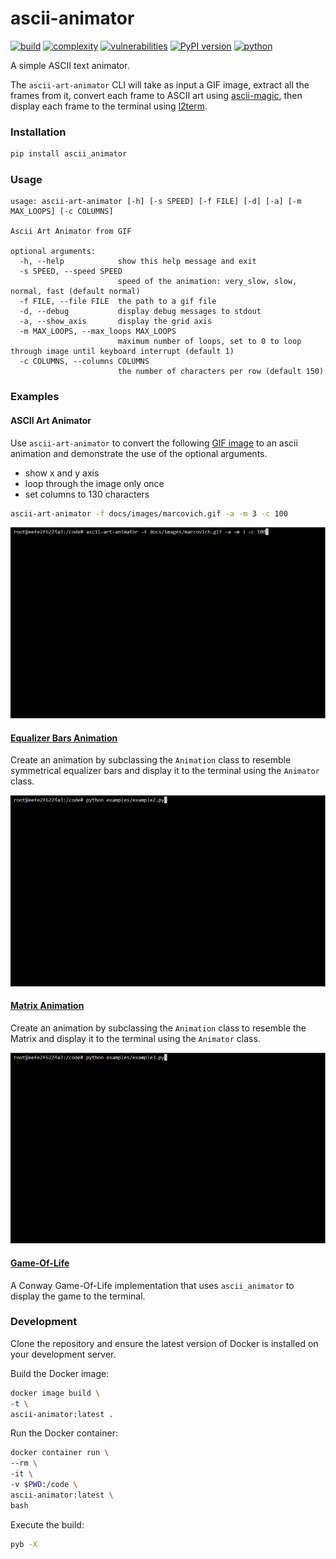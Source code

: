 # ascii-animator
[![build](https://github.com/soda480/ascii-animator/actions/workflows/main.yml/badge.svg?branch=main)](https://github.com/soda480/ascii-animator/actions/workflows/main.yml)
[![complexity](https://img.shields.io/badge/complexity-Simple:%205-brightgreen)](https://radon.readthedocs.io/en/latest/api.html#module-radon.complexity)
[![vulnerabilities](https://img.shields.io/badge/vulnerabilities-None-brightgreen)](https://pypi.org/project/bandit/)
[![PyPI version](https://badge.fury.io/py/ascii-animator.svg)](https://badge.fury.io/py/ascii-animator)
[![python](https://img.shields.io/badge/python-3.7%20%7C%203.8%20%7C%203.9%20%7C%203.10-teal)](https://www.python.org/downloads/)

A simple ASCII text animator.

The `ascii-art-animator` CLI will take as input a GIF image, extract all the frames from it, convert each frame to ASCII art using [ascii-magic](https://pypi.org/project/ascii-magic/), then display each frame to the terminal using [l2term](https://pypi.org/project/l2term/).

### Installation
```bash
pip install ascii_animator
```

### Usage
```
usage: ascii-art-animator [-h] [-s SPEED] [-f FILE] [-d] [-a] [-m MAX_LOOPS] [-c COLUMNS]

Ascii Art Animator from GIF

optional arguments:
  -h, --help            show this help message and exit
  -s SPEED, --speed SPEED
                        speed of the animation: very_slow, slow, normal, fast (default normal)
  -f FILE, --file FILE  the path to a gif file
  -d, --debug           display debug messages to stdout
  -a, --show_axis       display the grid axis
  -m MAX_LOOPS, --max_loops MAX_LOOPS
                        maximum number of loops, set to 0 to loop through image until keyboard interrupt (default 1)
  -c COLUMNS, --columns COLUMNS
                        the number of characters per row (default 150)
```

### Examples

#### ASCII Art Animator

Use `ascii-art-animator` to convert the following [GIF image](https://raw.githubusercontent.com/soda480/ascii-animator/main/docs/images/marcovich.gif) to an ascii animation and demonstrate the use of the optional arguments.
* show x and y axis
* loop through the image only once
* set columns to 130 characters

```bash
ascii-art-animator -f docs/images/marcovich.gif -a -m 3 -c 100
```

![example](https://raw.githubusercontent.com/soda480/ascii-animator/main/docs/images/marcovich-exec.gif)

#### [Equalizer Bars Animation](https://github.com/soda480/ascii-animator/blob/main/examples/example2.py)

Create an animation by subclassing the `Animation` class to resemble symmetrical equalizer bars and display it to the terminal using the `Animator` class.

![example](https://raw.githubusercontent.com/soda480/ascii-animator/main/docs/images/example2.gif)

#### [Matrix Animation](https://github.com/soda480/ascii-animator/blob/main/examples/example3.py)

Create an animation by subclassing the `Animation` class to resemble the Matrix and display it to the terminal using the `Animator` class.

![example](https://raw.githubusercontent.com/soda480/ascii-animator/main/docs/images/example3.gif)

#### [Game-Of-Life](https://github.com/soda480/game-of-life)

A Conway Game-Of-Life implementation that uses `ascii_animator` to display the game to the terminal.

### Development

Clone the repository and ensure the latest version of Docker is installed on your development server.

Build the Docker image:
```bash
docker image build \
-t \
ascii-animator:latest .
```

Run the Docker container:
```bash
docker container run \
--rm \
-it \
-v $PWD:/code \
ascii-animator:latest \
bash
```

Execute the build:
```sh
pyb -X
```
